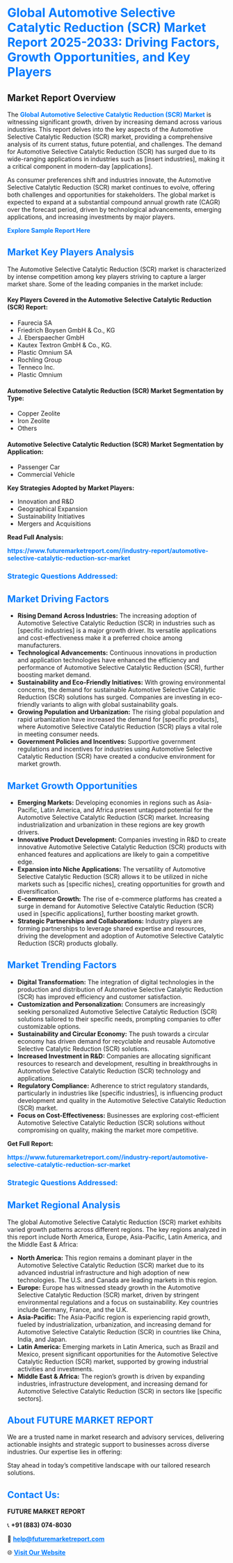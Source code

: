 <h1 style="color: #007BFF;">Global Automotive Selective Catalytic Reduction (SCR) Market Report 2025-2033: Driving Factors, Growth Opportunities, and Key Players</h1>

<section id="overview">
<h2>Market Report Overview</h2>
<p>The <a href="https://www.futuremarketreport.com//industry-report/automotive-selective-catalytic-reduction-scr-market" style="color: #007BFF; text-decoration: none;"><strong>Global Automotive Selective Catalytic Reduction (SCR) Market</strong></a> is witnessing significant growth, driven by increasing demand across various industries. This report delves into the key aspects of the Automotive Selective Catalytic Reduction (SCR) market, providing a comprehensive analysis of its current status, future potential, and challenges. The demand for Automotive Selective Catalytic Reduction (SCR) has surged due to its wide-ranging applications in industries such as [insert industries], making it a critical component in modern-day [applications].</p>
<p>As consumer preferences shift and industries innovate, the Automotive Selective Catalytic Reduction (SCR) market continues to evolve, offering both challenges and opportunities for stakeholders. The global market is expected to expand at a substantial compound annual growth rate (CAGR) over the forecast period, driven by technological advancements, emerging applications, and increasing investments by major players.</p>
</section>

<section id="overview">
<p><a href="https://www.futuremarketreport.com//request-sample/reportId=62173" style="color: #007BFF; text-decoration: none;"><strong>Explore Sample Report Here</strong></a></p>
</section>

<section id="key-players">
<h2 style="color: #007BFF;">Market Key Players Analysis</h2>
<p>The Automotive Selective Catalytic Reduction (SCR) market is characterized by intense competition among key players striving to capture a larger market share. Some of the leading companies in the market include:</p>
<h4>Key Players Covered in the Automotive Selective Catalytic Reduction (SCR) Report:</h4>
<ul><li>Faurecia SA</li><li>Friedrich Boysen GmbH &amp; Co., KG</li><li>J. Eberspaecher GmbH</li><li>Kautex Textron GmbH &amp; Co., KG.</li><li>Plastic Omnium SA</li><li>Rochling Group</li><li>Tenneco Inc.</li><li>Plastic Omnium</li></ul>
<h4>Automotive Selective Catalytic Reduction (SCR) Market Segmentation by Type:</h4>
<ul><li>Copper Zeolite</li><li>Iron Zeolite</li><li>Others</li></ul>

<h4>Automotive Selective Catalytic Reduction (SCR) Market Segmentation by Application:</h4>
<ul><li>Passenger Car</li><li>Commercial Vehicle</li></ul>
<p><strong>Key Strategies Adopted by Market Players:</strong></p>
<ul>
<li>Innovation and R&D</li>
<li>Geographical Expansion</li>
<li>Sustainability Initiatives</li>
<li>Mergers and Acquisitions</li>
</ul>
</section>

<section>
<p><strong>Read Full Analysis: </strong></p><a href="https://www.futuremarketreport.com//industry-report/automotive-selective-catalytic-reduction-scr-market" style="color: #007BFF; text-decoration: none;"><strong>https://www.futuremarketreport.com//industry-report/automotive-selective-catalytic-reduction-scr-market</strong></a>
<h3 style="color: #007BFF;">Strategic Questions Addressed:</h3>
</section>

<section id="driving-factors">
<h2 style="color: #007BFF;">Market Driving Factors</h2>
<ul>
<li><strong>Rising Demand Across Industries:</strong> The increasing adoption of Automotive Selective Catalytic Reduction (SCR) in industries such as [specific industries] is a major growth driver. Its versatile applications and cost-effectiveness make it a preferred choice among manufacturers.</li>
<li><strong>Technological Advancements:</strong> Continuous innovations in production and application technologies have enhanced the efficiency and performance of Automotive Selective Catalytic Reduction (SCR), further boosting market demand.</li>
<li><strong>Sustainability and Eco-Friendly Initiatives:</strong> With growing environmental concerns, the demand for sustainable Automotive Selective Catalytic Reduction (SCR) solutions has surged. Companies are investing in eco-friendly variants to align with global sustainability goals.</li>
<li><strong>Growing Population and Urbanization:</strong> The rising global population and rapid urbanization have increased the demand for [specific products], where Automotive Selective Catalytic Reduction (SCR) plays a vital role in meeting consumer needs.</li>
<li><strong>Government Policies and Incentives:</strong> Supportive government regulations and incentives for industries using Automotive Selective Catalytic Reduction (SCR) have created a conducive environment for market growth.</li>
</ul>
</section>

<section id="growth-opportunities">
<h2 style="color: #007BFF;">Market Growth Opportunities</h2>
<ul>
<li><strong>Emerging Markets:</strong> Developing economies in regions such as Asia-Pacific, Latin America, and Africa present untapped potential for the Automotive Selective Catalytic Reduction (SCR) market. Increasing industrialization and urbanization in these regions are key growth drivers.</li>
<li><strong>Innovative Product Development:</strong> Companies investing in R&D to create innovative Automotive Selective Catalytic Reduction (SCR) products with enhanced features and applications are likely to gain a competitive edge.</li>
<li><strong>Expansion into Niche Applications:</strong> The versatility of Automotive Selective Catalytic Reduction (SCR) allows it to be utilized in niche markets such as [specific niches], creating opportunities for growth and diversification.</li>
<li><strong>E-commerce Growth:</strong> The rise of e-commerce platforms has created a surge in demand for Automotive Selective Catalytic Reduction (SCR) used in [specific applications], further boosting market growth.</li>
<li><strong>Strategic Partnerships and Collaborations:</strong> Industry players are forming partnerships to leverage shared expertise and resources, driving the development and adoption of Automotive Selective Catalytic Reduction (SCR) products globally.</li>
</ul>
</section>

<section id="trending-factors">
<h2 style="color: #007BFF;">Market Trending Factors</h2>
<ul>
<li><strong>Digital Transformation:</strong> The integration of digital technologies in the production and distribution of Automotive Selective Catalytic Reduction (SCR) has improved efficiency and customer satisfaction.</li>
<li><strong>Customization and Personalization:</strong> Consumers are increasingly seeking personalized Automotive Selective Catalytic Reduction (SCR) solutions tailored to their specific needs, prompting companies to offer customizable options.</li>
<li><strong>Sustainability and Circular Economy:</strong> The push towards a circular economy has driven demand for recyclable and reusable Automotive Selective Catalytic Reduction (SCR) solutions.</li>
<li><strong>Increased Investment in R&D:</strong> Companies are allocating significant resources to research and development, resulting in breakthroughs in Automotive Selective Catalytic Reduction (SCR) technology and applications.</li>
<li><strong>Regulatory Compliance:</strong> Adherence to strict regulatory standards, particularly in industries like [specific industries], is influencing product development and quality in the Automotive Selective Catalytic Reduction (SCR) market.</li>
<li><strong>Focus on Cost-Effectiveness:</strong> Businesses are exploring cost-efficient Automotive Selective Catalytic Reduction (SCR) solutions without compromising on quality, making the market more competitive.</li>
</ul>
</section>

<section>
<p><strong>Get Full Report: </strong></p><a href="https://www.futuremarketreport.com//industry-report/automotive-selective-catalytic-reduction-scr-market" style="color: #007BFF; text-decoration: none;"><strong>https://www.futuremarketreport.com//industry-report/automotive-selective-catalytic-reduction-scr-market</strong></a>
<h3 style="color: #007BFF;">Strategic Questions Addressed:</h3>
</section>


<section id="regional-analysis">
<h2 style="color: #007BFF;">Market Regional Analysis</h2>
<p>The global Automotive Selective Catalytic Reduction (SCR) market exhibits varied growth patterns across different regions. The key regions analyzed in this report include North America, Europe, Asia-Pacific, Latin America, and the Middle East & Africa:</p>
<ul>
<li><strong>North America:</strong> This region remains a dominant player in the Automotive Selective Catalytic Reduction (SCR) market due to its advanced industrial infrastructure and high adoption of new technologies. The U.S. and Canada are leading markets in this region.</li>
<li><strong>Europe:</strong> Europe has witnessed steady growth in the Automotive Selective Catalytic Reduction (SCR) market, driven by stringent environmental regulations and a focus on sustainability. Key countries include Germany, France, and the U.K.</li>
<li><strong>Asia-Pacific:</strong> The Asia-Pacific region is experiencing rapid growth, fueled by industrialization, urbanization, and increasing demand for Automotive Selective Catalytic Reduction (SCR) in countries like China, India, and Japan.</li>
<li><strong>Latin America:</strong> Emerging markets in Latin America, such as Brazil and Mexico, present significant opportunities for the Automotive Selective Catalytic Reduction (SCR) market, supported by growing industrial activities and investments.</li>
<li><strong>Middle East & Africa:</strong> The region’s growth is driven by expanding industries, infrastructure development, and increasing demand for Automotive Selective Catalytic Reduction (SCR) in sectors like [specific sectors].</li>
</ul>
</section>

<footer>
<h2 style="color: #007BFF;">About FUTURE MARKET REPORT</h2>
<p>We are a trusted name in market research and advisory services, delivering actionable insights and strategic support to businesses across diverse industries. Our expertise lies in offering:</p>

<p>Stay ahead in today’s competitive landscape with our tailored research solutions.</p>

<h2 style="color: #007BFF;">Contact Us:</h2>
<p><strong>FUTURE MARKET REPORT</strong></p>
<p>📞 <strong>+91 (883) 074-8030</strong></p>
<p>📧 <strong><a href="mailto:help@futuremarketreport.com" style="color: #007BFF;">help@futuremarketreport.com</a></strong></p>
<p>🌐 <strong><a href="https://www.futuremarketreport.com/" style="color: #007BFF;">Visit Our Website</a></strong></p>
</footer>